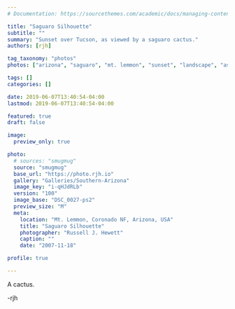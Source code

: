 ```yaml
---
# Documentation: https://sourcethemes.com/academic/docs/managing-content/

title: "Saguaro Silhouette"
subtitle: ""
summary: "Sunset over Tucson, as viewed by a saguaro cactus."
authors: [rjh]

tag_taxonomy: "photos"
photos: ["arizona", "saguaro", "mt. lemmon", "sunset", "landscape", "aspect: portrait"]

tags: []
categories: []

date: 2019-06-07T13:40:54-04:00
lastmod: 2019-06-07T13:40:54-04:00

featured: true
draft: false

image:
  preview_only: true

photo:
  # sources: "smugmug"
  source: "smugmug"
  base_url: "https://photo.rjh.io"
  gallery: "Galleries/Southern-Arizona"
  image_key: "i-qHJdRLb"
  version: "100"
  image_base: "DSC_0027-ps2"
  preview_size: "M"
  meta:
    location: "Mt. Lemmon, Coronado NF, Arizona, USA"
    title: "Saguaro Silhouette"
    photographer: "Russell J. Hewett"
    caption: ""
    date: "2007-11-18"

profile: true

---
```


A cactus.

-rjh